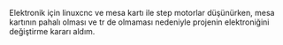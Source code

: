 Elektronik için linuxcnc ve mesa kartı ile step motorlar düşünürken, mesa kartının pahalı olması ve tr de olmaması nedeniyle projenin elektroniğini değiştirme kararı aldım.
